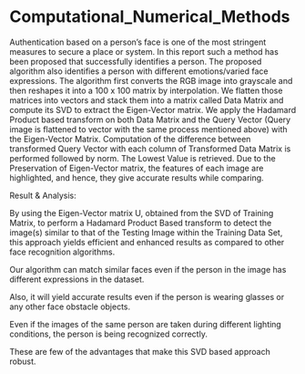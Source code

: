 # Computational_Numerical_Methods
Authentication based on a person’s face is one of the most stringent measures to secure a place or system. In this report such a method has been proposed that successfully identifies a person. The proposed algorithm also identifies a person with different emotions/varied face expressions. The algorithm first converts the RGB image into grayscale and then reshapes it into a 100 x 100 matrix by interpolation.  We flatten those matrices into vectors and stack them into a matrix called Data Matrix and compute its SVD to extract the Eigen-Vector matrix. 
We apply the Hadamard Product based transform on both Data Matrix and the Query Vector (Query image is flattened to vector with the same process mentioned above) with the Eigen-Vector Matrix. Computation of the difference between transformed Query Vector with each column of Transformed Data Matrix is performed followed by  norm. The Lowest Value is retrieved.
Due to the Preservation of Eigen-Vector matrix, the features of each image are highlighted, and hence, they give accurate results while comparing.

Result & Analysis:

By using the Eigen-Vector matrix U, obtained from the SVD of Training Matrix, to perform a Hadamard Product Based transform to detect the image(s) similar to that of the       Testing Image within the Training Data Set, this approach yields efficient and enhanced results as compared to other face recognition algorithms.

Our algorithm can match similar faces even if the person in the image has different expressions in the dataset.

Also, it will yield accurate results even if the person is wearing glasses or any other face obstacle objects.

Even if the images of the same person are taken during different lighting conditions, the person is being recognized correctly.

These are few of the advantages that make this SVD based approach robust.
